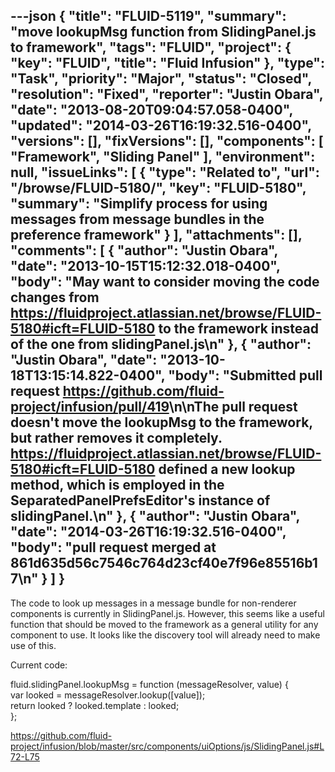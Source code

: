 ---json
{
  "title": "FLUID-5119",
  "summary": "move lookupMsg function from SlidingPanel.js to framework",
  "tags": "FLUID",
  "project": {
    "key": "FLUID",
    "title": "Fluid Infusion"
  },
  "type": "Task",
  "priority": "Major",
  "status": "Closed",
  "resolution": "Fixed",
  "reporter": "Justin Obara",
  "date": "2013-08-20T09:04:57.058-0400",
  "updated": "2014-03-26T16:19:32.516-0400",
  "versions": [],
  "fixVersions": [],
  "components": [
    "Framework",
    "Sliding Panel"
  ],
  "environment": null,
  "issueLinks": [
    {
      "type": "Related to",
      "url": "/browse/FLUID-5180/",
      "key": "FLUID-5180",
      "summary": "Simplify process for using messages from message bundles in the preference framework"
    }
  ],
  "attachments": [],
  "comments": [
    {
      "author": "Justin Obara",
      "date": "2013-10-15T15:12:32.018-0400",
      "body": "May want to consider moving the code changes from <https://fluidproject.atlassian.net/browse/FLUID-5180#icft=FLUID-5180> to the framework instead of the one from slidingPanel.js\n"
    },
    {
      "author": "Justin Obara",
      "date": "2013-10-18T13:15:14.822-0400",
      "body": "Submitted pull request <https://github.com/fluid-project/infusion/pull/419>\n\nThe pull request doesn't move the lookupMsg to the framework, but rather removes it completely. <https://fluidproject.atlassian.net/browse/FLUID-5180#icft=FLUID-5180> defined a new lookup method, which is employed in the SeparatedPanelPrefsEditor's instance of slidingPanel.\n"
    },
    {
      "author": "Justin Obara",
      "date": "2014-03-26T16:19:32.516-0400",
      "body": "pull request merged at 861d635d56c7546c764d23cf40e7f96e85516b17\n"
    }
  ]
}
---
The code to look up messages in a message bundle for non-renderer components is currently in SlidingPanel.js. However, this seems like a useful function that should be moved to the framework as a general utility for any component to use. It looks like the discovery tool will already need to make use of this.

Current code:

fluid.slidingPanel.lookupMsg = function (messageResolver, value) {\
var looked = messageResolver.lookup(\[value]);\
return looked ? looked.template : looked;\
};

<https://github.com/fluid-project/infusion/blob/master/src/components/uiOptions/js/SlidingPanel.js#L72-L75>

        
